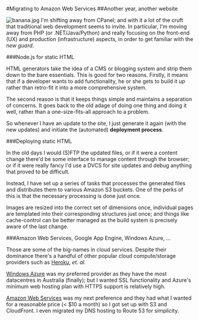 #Migrating to Amazon Web Services
##Another year, another website

![banana.jpg](banana.jpg "Some banana")
I'm shifting away from CPanel; and with it a lot of the cruft that traditional web development seems to invite.
In particular, I'm moving away from PHP (or .NET/Java/Python) and really focusing on the front-end (UX) and production (infrastructure) aspects, in order to get familiar with the *new guard*.

###Node.js for static HTML

HTML generators take the idea of a CMS or blogging system and strip them down to the bare essentials. This is good for two reasons. Firstly, it means that if a developer wants to add functionality, he or she gets to build it *up* rather than retro-fit it into a more comprehensive system.

The second reason is that it keeps things simple and maintains a separation of concerns. It goes back to the old adage of doing one thing and doing it well, rather than a one-size-fits-all approach to a problem.

So whenever I have an update to the site, I just generate it again (with the new updates) and initiate the (automated) **deployment process**.

###Deploying static HTML

In the old days I would (S)FTP the updated files, or if it were a content change there'd be some interface to manage content through the browser; or if it were really fancy I'd use a DVCS for site updates and debug anything that proved to be difficult.

Instead, I have set up a series of tasks that processes the generated files and distributes them to various Amazon S3 buckets. One of the perks of this is that the necessary processing is done just once.

Images are resized into the correct set of dimensions once, individual pages are templated into their corresponding structures just once; and things like cache-control can be better managed as the build system is precisely aware of the last change.

###Amazon Web Services, Google App Engine, Windows Azure, ...

Those are some of the big-names in cloud services. Despite their dominance there's a handful of other popular cloud compute/storage providers such as [Heroku](http://heroku.com), *et. al.*

[Windows Azure](http://azure.microsoft.com) was my preferred provider as they have the most datacentres in Australia (finally); but I wanted SSL functionality and Azure's minimum web hosting plan with HTTPS support is relatively high.

[Amazon Web Services](http://aws.amazon.com) was my next preference and they had what I wanted for a reasonable price (< $10 a month) so I got set up with S3 and CloudFront. I even migrated my DNS hosting to Route 53 for simplicity.